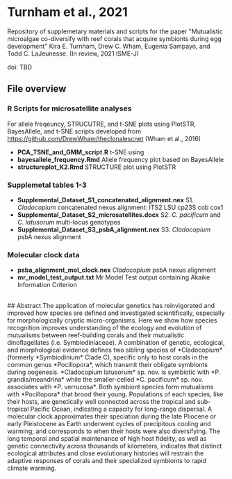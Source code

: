# Turnham et al., 2021
Repository of supplemetary materials and scripts for the paper "Mutualistic microalgae co-diversify with reef corals that acquire symbionts during egg development" Kira E. Turnham, Drew C. Wham, Eugenia Sampayo, and Todd C. LaJeunesse. (In review, 2021 ISME-J)

doi: TBD
<br />
## File overview

### R Scripts for microsatellite analyses
For allele freqeuncy, STRUCUTRE, and t-SNE plots using PlotSTR, BayesAllele, and t-SNE scripts developed from https://github.com/DrewWham/theclonalescnet (Wham et al., 2016)
* **PCA_TSNE_and_GMM_script.R** t-SNE using 
* **bayesallele_frequency.Rmd** Allele frequency plot based on BayesAllele 
* **structureplot_K2.Rmd** STRUCTURE plot using PlotSTR

### Supplemetal tables 1-3
* **Supplemental_Dataset_S1_concatenated_alignment.nex** S1. *Cladocopium* concatenated nexus alignment: ITS2 LSU cp23S cob cox1
* **Supplemental_Dataset_S2_microsatellites.docx** S2. *C. pacificum* and *C. latusorum* multi-locus genotypes
* **Supplemental_Dataset_S3_psbA_alignment.nex** S3. *Cladocopium* psbA nexus alignment
### Molecular clock data
* **psba_alignment_mol_clock.nex** *Cladocopium* psbA nexus alignment
* **mr_model_test_output.txt** Mr Model Test output containing Akaike Information Criterion
<br />
## Abstract
The application of molecular genetics has reinvigorated and improved how species are defined and investigated scientifically, especially for morphologically cryptic micro-organisms. Here we show how species recognition improves understanding of the ecology and evolution of mutualisms between reef-building corals and their mutualistic dinoflagellates (i.e. Symbiodiniaceae). A combination of genetic, ecological, and morphological evidence defines two sibling species of *Cladocopium* (formerly *Symbiodinium* Clade C), specific only to host corals in the common genus *Pocillopora*, which transmit their obligate symbionts during oogenesis. *Cladocopium latusorum* sp. nov. is symbiotic with *P. grandis/meandrina* while the smaller-celled *C. pacificum* sp. nov. associates with *P. verrucosa*. Both symbiont species form mutualisms with *Pocillopora* that brood their young. Populations of each species, like their hosts, are genetically well connected across the tropical and sub-tropical Pacific Ocean, indicating a capacity for long-range dispersal. A molecular clock approximates their speciation during the late Pliocene or early Pleistocene as Earth underwent cycles of precipitous cooling and warming; and corresponds to when their hosts were also diversifying. The long temporal and spatial maintenance of high host fidelity, as well as genetic connectivity across thousands of kilometers, indicates that distinct ecological attributes and close evolutionary histories will restrain the adaptive responses of corals and their specialized symbionts to rapid climate warming.

